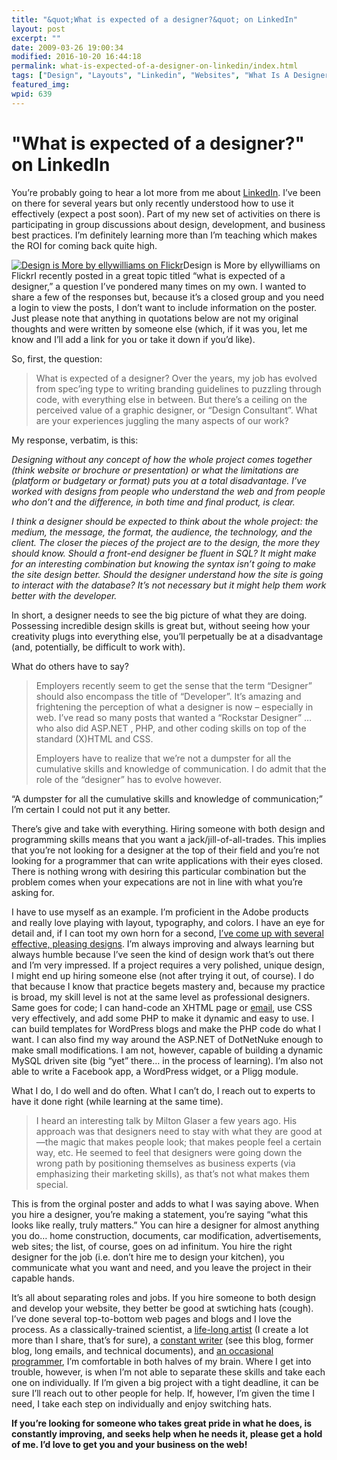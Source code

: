 ```yaml
---
title: "&quot;What is expected of a designer?&quot; on LinkedIn"
layout: post
excerpt: ""
date: 2009-03-26 19:00:34
modified: 2016-10-20 16:44:18
permalink: what-is-expected-of-a-designer-on-linkedin/index.html
tags: ["Design", "Layouts", "Linkedin", "Websites", "What Is A Designer", "Design &amp; Creative Process", "Personal Development"]
featured_img: 
wpid: 639
---
```


# "What is expected of a designer?" on LinkedIn

You’re probably going to hear a lot more from me about [LinkedIn](http://www.linkedin.com/in/joshcanhelp). I’ve been on there for several years but only recently understood how to use it effectively (expect a post soon). Part of my new set of activities on there is participating in group discussions about design, development, and business best practices. I’m definitely learning more than I’m teaching which makes the ROI for coming back quite high.

[![Design is More by ellywilliams on Flickr](http://farm1.static.flickr.com/79/243322247_74dec87853.jpg "Design is More by ellywilliams on Flickr")](http://www.flickr.com/photos/elly/243322247/)Design is More by ellywilliams on FlickrI recently posted in a great topic titled “what is expected of a designer,” a question I’ve pondered many times on my own. I wanted to share a few of the responses but, because it’s a closed group and you need a login to view the posts, I don’t want to include information on the poster. Just please note that anything in quotations below are not my original thoughts and were written by someone else (which, if it was you, let me know and I’ll add a link for you or take it down if you’d like).

So, first, the question:

> What is expected of a designer? Over the years, my job has evolved from spec’ing type to writing branding guidelines to puzzling through code, with everything else in between. But there’s a ceiling on the perceived value of a graphic designer, or “Design Consultant”. What are your experiences juggling the many aspects of our work?

My response, verbatim, is this:

*Designing without any concept of how the whole project comes together (think website or brochure or presentation) or what the limitations are (platform or budgetary or format) puts you at a total disadvantage. I’ve worked with designs from people who understand the web and from people who don’t and the difference, in both time and final product, is clear.*

*I think a designer should be expected to think about the whole project: the medium, the message, the format, the audience, the technology, and the client. The closer the pieces of the project are to the design, the more they should know. Should a front-end designer be fluent in SQL? It might make for an interesting combination but knowing the syntax isn’t going to make the site design better. Should the designer understand how the site is going to interact with the database? It’s not necessary but it might help them work better with the developer.*

In short, a designer needs to see the big picture of what they are doing. Possessing incredible design skills is great but, without seeing how your creativity plugs into everything else, you’ll perpetually be at a disadvantage (and, potentially, be difficult to work with).

What do others have to say?

> Employers recently seem to get the sense that the term “Designer” should also encompass the title of “Developer”. It’s amazing and frightening the perception of what a designer is now – especially in web. I’ve read so many posts that wanted a “Rockstar Designer” … who also did ASP.NET , PHP, and other coding skills on top of the standard (X)HTML and CSS.
> 
> Employers have to realize that we’re not a dumpster for all the cumulative skills and knowledge of communication. I do admit that the role of the “designer” has to evolve however.

“A dumpster for all the cumulative skills and knowledge of communication;” I’m certain I could not put it any better.

There’s give and take with everything. Hiring someone with both design and programming skills means that you want a jack/jill-of-all-trades. This implies that you’re not looking for a designer at the top of their field and you’re not looking for a programmer that can write applications with their eyes closed. There is nothing wrong with desiring this particular combination but the problem comes when your expecations are not in line with what you’re asking for.

I have to use myself as an example. I’m proficient in the Adobe products and really love playing with layout, typography, and colors. I have an eye for detail and, if I can toot my own horn for a second, [I’ve come up with several effective, pleasing designs](/type/gallery). I’m always improving and always learning but always humble because I’ve seen the kind of design work that’s out there and I’m very impressed. If a project requires a very polished, unique design, I might end up hiring someone else (not after trying it out, of course). I do that because I know that practice begets mastery and, because my practice is broad, my skill level is not at the same level as professional designers. Same goes for code; I can hand-code an XHTML page or [email](/html-emails-the-last-word-until-everything-changes-again/), use CSS very effectively, and add some PHP to make it dynamic and easy to use. I can build templates for WordPress blogs and make the PHP code do what I want. I can also find my way around the ASP.NET of DotNetNuke enough to make small modifications. I am not, however, capable of building a dynamic MySQL driven site (big “yet” there… in the process of learning). I’m also not able to write a Facebook app, a WordPress widget, or a Pligg module.

What I do, I do well and do often. What I can’t do, I reach out to experts to have it done right (while learning at the same time).

> I heard an interesting talk by Milton Glaser a few years ago. His approach was that designers need to stay with what they are good at—the magic that makes people look; that makes people feel a certain way, etc. He seemed to feel that designers were going down the wrong path by positioning themselves as business experts (via emphasizing their marketing skills), as that’s not what makes them special.

This is from the orginal poster and adds to what I was saying above. When you hire a designer, you’re making a statement, you’re saying “what this looks like really, truly matters.” You can hire a designer for almost anything you do… home construction, documents, car modification, advertisements, web sites; the list, of course, goes on ad infinitum. You hire the right designer for the job (i.e. don’t hire me to design your kitchen), you communicate what you want and need, and you leave the project in their capable hands.

It’s all about separating roles and jobs. If you hire someone to both design and develop your website, they better be good at swtiching hats (cough). I’ve done several top-to-bottom web pages and blogs and I love the process. As a classically-trained scientist, a [life-long artist](/graffiti-art-evolution-from-drawing-to-painting-to-vector-moving-your-art-into-a-new-market/) (I create a lot more than I share, that’s for sure), a [constant writer](http://www.blurb.com/bookstore/detail/272300/?utm_source=badge&utm_medium=banner&utm_content=280x160) (see this blog, former blog, long emails, and technical documents), and [an occasional programmer](/type/gallery), I’m comfortable in both halves of my brain. Where I get into trouble, however, is when I’m not able to separate these skills and take each one on individually. If I’m given a big project with a tight deadline, it can be sure I’ll reach out to other people for help. If, however, I’m given the time I need, I take each step on individually and enjoy switching hats.

**If you’re looking for someone who takes great pride in what he does, is constantly improving, and seeks help when he needs it, please get a hold of me. I’d love to get you and your business on the web!**